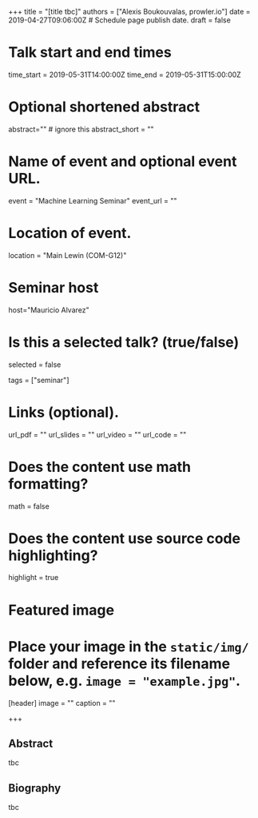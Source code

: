 +++
title = "[title tbc]"
authors = ["Alexis Boukouvalas, prowler.io"]
date = 2019-04-27T09:06:00Z  # Schedule page publish date.
draft = false

# Talk start and end times
time_start = 2019-05-31T14:00:00Z
time_end = 2019-05-31T15:00:00Z

# Optional shortened abstract
abstract="" # ignore this
abstract_short = ""

# Name of event and optional event URL.
event = "Machine Learning Seminar"
event_url = ""

# Location of event.
location = "Main Lewin (COM-G12)"

# Seminar host
host="Mauricio Alvarez"

# Is this a selected talk? (true/false)
selected = false

tags = ["seminar"]

# Links (optional).
url_pdf = ""
url_slides = ""
url_video = ""
url_code = ""

# Does the content use math formatting?
math = false

# Does the content use source code highlighting?
highlight = true

# Featured image
# Place your image in the `static/img/` folder and reference its filename below, e.g. `image = "example.jpg"`.
[header]
image = ""
caption = ""

+++

## Abstract
tbc

## Biography

tbc
